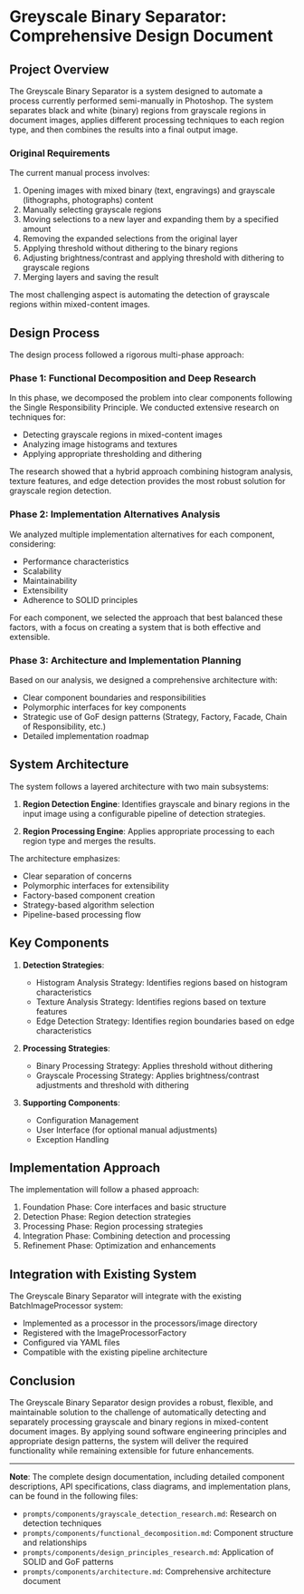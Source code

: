 # Greyscale Binary Separator: Comprehensive Design Document

## Project Overview

The Greyscale Binary Separator is a system designed to automate a process currently performed semi-manually in Photoshop. The system separates black and white (binary) regions from grayscale regions in document images, applies different processing techniques to each region type, and then combines the results into a final output image.

### Original Requirements

The current manual process involves:
1. Opening images with mixed binary (text, engravings) and grayscale (lithographs, photographs) content
2. Manually selecting grayscale regions
3. Moving selections to a new layer and expanding them by a specified amount
4. Removing the expanded selections from the original layer
5. Applying threshold without dithering to the binary regions
6. Adjusting brightness/contrast and applying threshold with dithering to grayscale regions
7. Merging layers and saving the result

The most challenging aspect is automating the detection of grayscale regions within mixed-content images.

## Design Process

The design process followed a rigorous multi-phase approach:

### Phase 1: Functional Decomposition and Deep Research

In this phase, we decomposed the problem into clear components following the Single Responsibility Principle. We conducted extensive research on techniques for:
- Detecting grayscale regions in mixed-content images
- Analyzing image histograms and textures
- Applying appropriate thresholding and dithering

The research showed that a hybrid approach combining histogram analysis, texture features, and edge detection provides the most robust solution for grayscale region detection.

### Phase 2: Implementation Alternatives Analysis

We analyzed multiple implementation alternatives for each component, considering:
- Performance characteristics
- Scalability
- Maintainability
- Extensibility
- Adherence to SOLID principles

For each component, we selected the approach that best balanced these factors, with a focus on creating a system that is both effective and extensible.

### Phase 3: Architecture and Implementation Planning

Based on our analysis, we designed a comprehensive architecture with:
- Clear component boundaries and responsibilities
- Polymorphic interfaces for key components
- Strategic use of GoF design patterns (Strategy, Factory, Facade, Chain of Responsibility, etc.)
- Detailed implementation roadmap

## System Architecture

The system follows a layered architecture with two main subsystems:

1. **Region Detection Engine**: Identifies grayscale and binary regions in the input image using a configurable pipeline of detection strategies.

2. **Region Processing Engine**: Applies appropriate processing to each region type and merges the results.

The architecture emphasizes:
- Clear separation of concerns
- Polymorphic interfaces for extensibility
- Factory-based component creation
- Strategy-based algorithm selection
- Pipeline-based processing flow

## Key Components

1. **Detection Strategies**:
   - Histogram Analysis Strategy: Identifies regions based on histogram characteristics
   - Texture Analysis Strategy: Identifies regions based on texture features
   - Edge Detection Strategy: Identifies region boundaries based on edge characteristics

2. **Processing Strategies**:
   - Binary Processing Strategy: Applies threshold without dithering
   - Grayscale Processing Strategy: Applies brightness/contrast adjustments and threshold with dithering

3. **Supporting Components**:
   - Configuration Management
   - User Interface (for optional manual adjustments)
   - Exception Handling

## Implementation Approach

The implementation will follow a phased approach:
1. Foundation Phase: Core interfaces and basic structure
2. Detection Phase: Region detection strategies
3. Processing Phase: Region processing strategies
4. Integration Phase: Combining detection and processing
5. Refinement Phase: Optimization and enhancements

## Integration with Existing System

The Greyscale Binary Separator will integrate with the existing BatchImageProcessor system:
- Implemented as a processor in the processors/image directory
- Registered with the ImageProcessorFactory
- Configured via YAML files
- Compatible with the existing pipeline architecture

## Conclusion

The Greyscale Binary Separator design provides a robust, flexible, and maintainable solution to the challenge of automatically detecting and separately processing grayscale and binary regions in mixed-content document images. By applying sound software engineering principles and appropriate design patterns, the system will deliver the required functionality while remaining extensible for future enhancements.

---

**Note**: The complete design documentation, including detailed component descriptions, API specifications, class diagrams, and implementation plans, can be found in the following files:
- `prompts/components/grayscale_detection_research.md`: Research on detection techniques
- `prompts/components/functional_decomposition.md`: Component structure and relationships
- `prompts/components/design_principles_research.md`: Application of SOLID and GoF patterns
- `prompts/components/architecture.md`: Comprehensive architecture document